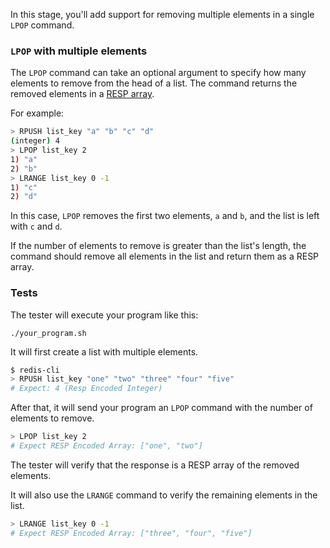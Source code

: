 In this stage, you'll add support for removing multiple elements in a single `LPOP` command.

### `LPOP` with multiple elements

The `LPOP` command can take an optional argument to specify how many elements to remove from the head of a list. The command returns the removed elements in a [RESP array](https://redis.io/docs/latest/develop/reference/protocol-spec/#arrays).

For example:

```bash
> RPUSH list_key "a" "b" "c" "d"
(integer) 4
> LPOP list_key 2
1) "a"
2) "b"
> LRANGE list_key 0 -1
1) "c"
2) "d"
```

In this case, `LPOP` removes the first two elements, `a` and `b`, and the list is left with `c` and `d`. 

If the number of elements to remove is greater than the list's length, the command should remove all elements in the list and return them as a RESP array.

### Tests

The tester will execute your program like this:

```
./your_program.sh
```

It will first create a list with multiple elements.

```bash
$ redis-cli
> RPUSH list_key "one" "two" "three" "four" "five"
# Expect: 4 (Resp Encoded Integer)
```

After that, it will send your program an `LPOP` command with the number of elements to remove.

```bash
> LPOP list_key 2
# Expect RESP Encoded Array: ["one", "two"]
```

The tester will verify that the response is a RESP array of the removed elements.

It will also use the `LRANGE` command to verify the remaining elements in the list.

```bash
> LRANGE list_key 0 -1
# Expect RESP Encoded Array: ["three", "four", "five"]
``` 
